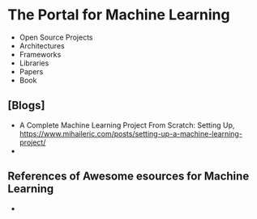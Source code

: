 # The Portal for Machine Learning

+ Open Source Projects
+ Architectures
+ Frameworks
+ Libraries
+ Papers
+ Book


## [Blogs]
+ A Complete Machine Learning Project From Scratch: Setting Up, https://www.mihaileric.com/posts/setting-up-a-machine-learning-project/
+ 

## References of Awesome esources for Machine Learning
+ <TBC>

